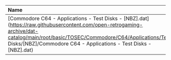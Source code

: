 |Name|Size|
|:---|---:|
|[Commodore C64 - Applications - Test Disks - [NBZ].dat](https://raw.githubusercontent.com/open-retrogaming-archive/dat-catalog/main/root/basic/TOSEC/Commodore/C64/Applications/Test Disks/[NBZ]/Commodore C64 - Applications - Test Disks - [NBZ].dat)|925|
